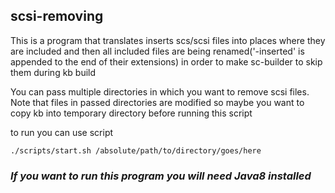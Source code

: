 ## scsi-removing

This is a program that translates inserts scs/scsi files into places where they are included and then all included files are being renamed('-inserted' is appended to the end of their extensions) in order to make sc-builder to skip them during kb build

You can pass multiple directories in which you want to remove scsi files. Note that files in passed directories are modified so maybe you want to copy kb into temporary directory before running this script

to run you can use script
```shell
./scripts/start.sh /absolute/path/to/directory/goes/here
```

### **_If you want to run this program you will need Java8 installed_**
